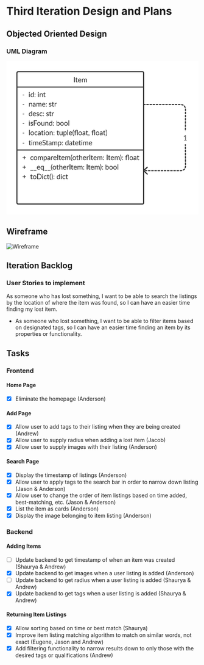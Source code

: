 # Third Iteration Design and Plans

## Objected Oriented Design

### UML Diagram

![UML Diagram](./additional/uml3.png)

## Wireframe

![Wireframe](./additional/wireframe3.bmp)

## Iteration Backlog

### User Stories to implement

As someone who has lost something, I want to be able to search the listings by the location of where the item was found, so I can have an easier time finding my lost item.
* As someone who lost something, I want to be able to filter items based on designated tags, so I can have an easier time finding an item by its properties or functionality.

## Tasks

### Frontend

#### Home Page

* [X] Eliminate the homepage (Anderson)

#### Add Page

* [X] Allow user to add tags to their listing when they are being created (Andrew)
* [X] Allow user to supply radius when adding a lost item (Jacob)
* [X] Allow user to supply images with their listing (Anderson)

#### Search Page

* [X] Display the timestamp of listings (Anderson)
* [X] Allow user to apply tags to the search bar in order to narrow down listing (Jason & Anderson)
* [X] Allow user to change the order of item listings based on time added, best-matching, etc. (Jason & Anderson)
* [X] List the item as cards (Anderson)
* [X] Display the image belonging to item listing (Anderson)

### Backend

#### Adding Items

* [ ] Update backend to get timestamp of when an item was created (Shaurya & Andrew)
* [X] Update backend to get images when a user listing is added (Anderson)
* [ ] Update backend to get radius when a user listing is added (Shaurya & Andrew)
* [X] Update backend to get tags when a user listing is added (Shaurya & Andrew)

#### Returning Item Listings

* [X] Allow sorting based on time or best match (Shaurya)
* [X] Improve item listing matching algorithm to match on similar words, not exact (Eugene, Jason and Andrew)
* [X] Add filtering functionality to narrow results down to only those with the desired tags or qualifications (Andrew)
